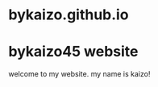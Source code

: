 # bykaizo.github.io
<html>
  <body>
    <h1>bykaizo45 website</h1>
    <p>welcome to my website. my name is kaizo!</p>
    

  </body>




</html>
